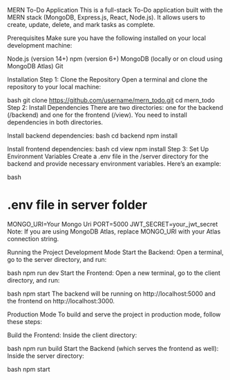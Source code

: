 MERN To-Do Application
This is a full-stack To-Do application built with the MERN stack (MongoDB, Express.js, React, Node.js). It allows users to create, update, delete, and mark tasks as complete.

Prerequisites
Make sure you have the following installed on your local development machine:

Node.js (version 14+)
npm (version 6+)
MongoDB (locally or on cloud using MongoDB Atlas)
Git

Installation
Step 1: Clone the Repository
Open a terminal and clone the repository to your local machine:

bash
git clone https://github.com/username/mern_todo.git
cd mern_todo
Step 2: Install Dependencies
There are two directories: one for the backend (/backend) and one for the frontend (/view). You need to install dependencies in both directories.

Install backend dependencies:
bash
cd backend
npm install

Install frontend dependencies:
bash
cd view
npm install
Step 3: Set Up Environment Variables
Create a .env file in the /server directory for the backend and provide necessary environment variables. Here’s an example:

bash
# .env file in server folder
MONGO_URI=Your Mongo Uri
PORT=5000
JWT_SECRET=your_jwt_secret
Note: If you are using MongoDB Atlas, replace MONGO_URI with your Atlas connection string.


Running the Project
Development Mode
Start the Backend: Open a terminal, go to the server directory, and run:

bash
npm run dev
Start the Frontend: Open a new terminal, go to the client directory, and run:

bash
npm start
The backend will be running on http://localhost:5000 and the frontend on http://localhost:3000.

Production Mode
To build and serve the project in production mode, follow these steps:

Build the Frontend: Inside the client directory:

bash
npm run build
Start the Backend (which serves the frontend as well): Inside the server directory:

bash
npm start
